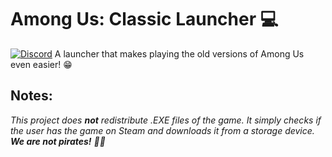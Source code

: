 # Among Us: Classic Launcher 💻
[![Discord](https://dcbadge.vercel.app/api/server/eDnHTT3aBS?style=flat/discord/822639649247592528?color=7289DA&label=Discord)](https://dsc.gg/amongusclassic)
A launcher that makes playing the old versions of Among Us even easier! 😁


## Notes:
*This project does __not__ redistribute .EXE files of the game. It simply checks if the user has the game on Steam and downloads it from a storage device. __We are not pirates!__ 🏴‍☠️*
